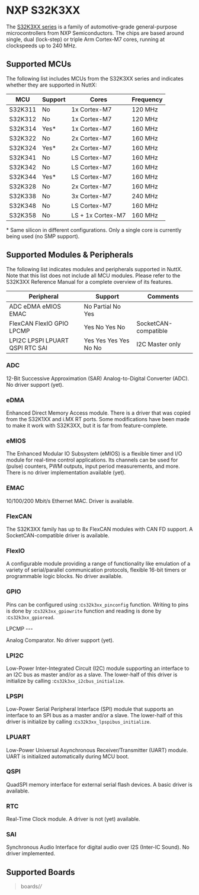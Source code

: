 # NXP S32K3XX

The [S32K3XX
series](https://www.nxp.com/products/processors-and-microcontrollers/s32-automotive-platform/s32k-general-purpose-mcus/s32k3-microcontrollers-for-general-purpose:S32K3)
is a family of automotive-grade general-purpose microcontrollers from
NXP Semiconductors. The chips are based around single, dual (lock-step)
or triple Arm Cortex-M7 cores, running at clockspeeds up to 240 MHz.

## Supported MCUs

The following list includes MCUs from the S32K3XX series and indicates
whether they are supported in NuttX:

| MCU     | Support | Cores             | Frequency |
| ------- | ------- | ----------------- | --------- |
| S32K311 | No      | 1x Cortex-M7      | 120 MHz   |
| S32K312 | No      | 1x Cortex-M7      | 120 MHz   |
| S32K314 | Yes\*   | 1x Cortex-M7      | 160 MHz   |
| S32K322 | No      | 2x Cortex-M7      | 160 MHz   |
| S32K324 | Yes\*   | 2x Cortex-M7      | 160 MHz   |
| S32K341 | No      | LS Cortex-M7      | 160 MHz   |
| S32K342 | No      | LS Cortex-M7      | 160 MHz   |
| S32K344 | Yes\*   | LS Cortex-M7      | 160 MHz   |
| S32K328 | No      | 2x Cortex-M7      | 160 MHz   |
| S32K338 | No      | 3x Cortex-M7      | 240 MHz   |
| S32K348 | No      | LS Cortex-M7      | 160 MHz   |
| S32K358 | No      | LS + 1x Cortex-M7 | 160 MHz   |

\* Same silicon in different configurations. Only a single core is
currently being used (no SMP support).

## Supported Modules & Peripherals

The following list indicates modules and peripherals supported in NuttX.
Note that this list does not include all MCU modules. Please refer to
the S32K3XX Reference Manual for a complete overview of its features.

| Peripheral                      | Support               | Comments             |
| ------------------------------- | --------------------- | -------------------- |
| ADC eDMA eMIOS EMAC             | No Partial No Yes     |                      |
| FlexCAN FlexIO GPIO LPCMP       | Yes No Yes No         | SocketCAN-compatible |
| LPI2C LPSPI LPUART QSPI RTC SAI | Yes Yes Yes Yes No No | I2C Master only      |

### ADC

12-Bit Successive Approximation (SAR) Analog-to-Digital Converter (ADC).
No driver support (yet).

### eDMA

Enhanced Direct Memory Access module. There is a driver that was copied
from the S32K1XX and i.MX RT ports. Some modifications have been made to
make it work with S32K3XX, but it is far from feature-complete.

### eMIOS

The Enhanced Modular IO Subsystem (eMIOS) is a flexible timer and I/O
module for real-time control applications. Its channels can be used for
(pulse) counters, PWM outputs, input period measurements, and more.
There is no driver implementation available (yet).

### EMAC

10/100/200 Mbit/s Ethernet MAC. Driver is available.

### FlexCAN

The S32K3XX family has up to 8x FlexCAN modules with CAN FD support. A
SocketCAN-compatible driver is available.

### FlexIO

A configurable module providing a range of functionality like emulation
of a variety of serial/parallel communication protocols, flexible 16-bit
timers or programmable logic blocks. No driver available.

### GPIO

Pins can be configured using :c`s32k3xx_pinconfig` function. Writing to
pins is done by :c`s32k3xx_gpiowrite` function and reading is done by
:c`s32k3xx_gpioread`.

LPCMP ---

Analog Comparator. No driver support (yet).

### LPI2C

Low-Power Inter-Integrated Circuit (I2C) module supporting an interface
to an I2C bus as master and/or as a slave. The lower-half of this driver
is initialize by calling :c`s32k3xx_i2cbus_initialize`.

### LPSPI

Low-Power Serial Peripheral Interface (SPI) module that supports an
interface to an SPI bus as a master and/or a slave. The lower-half of
this driver is initialize by calling :c`s32k3xx_lpspibus_initialize`.

### LPUART

Low-Power Universal Asynchronous Receiver/Transmitter (UART) module.
UART is initialized automatically during MCU boot.

### QSPI

QuadSPI memory interface for external serial flash devices. A basic
driver is available.

### RTC

Real-Time Clock module. A driver is not (yet) available.

### SAI

Synchronous Audio Interface for digital audio over I2S (Inter-IC Sound).
No driver implemented.

## Supported Boards

> boards/*/*
